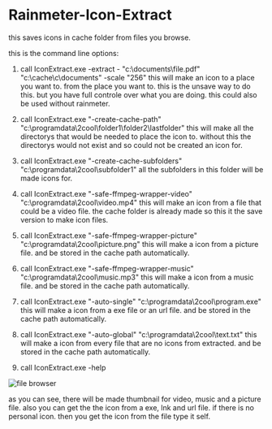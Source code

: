 # Rainmeter-Icon-Extract
this saves icons in cache folder from files you browse.


this is the command line options:

1. call IconExtract.exe -extract - "c:\documents\file.pdf" "c:\cache\c\documents\" -scale "256"
this will make an icon to a place you want to. from the place you want to.
this is the unsave way to do this. but you have full controle over what you are doing.
this could also be used without rainmeter.

2. call IconExtract.exe "-create-cache-path" "c:\programdata\2cool\folder1\folder2\lastfolder\"
this will make all the directorys that would be needed to place the icon to.
without this the directorys would not exist and so could not be created an icon for.

3. call IconExtract.exe "-create-cache-subfolders" "c:\programdata\2cool\subfolder1"
all the subfolders in this folder will be made icons for.

4. call IconExtract.exe "-safe-ffmpeg-wrapper-video" "c:\programdata\2cool\video.mp4"
this will make an icon from a file that could be a video file.
the cache folder is already made so this it the save version to make icon files.

5. call IconExtract.exe "-safe-ffmpeg-wrapper-picture" "c:\programdata\2cool\picture.png"
this will make a icon from a picture file. and be stored in the cache path automatically.

6. call IconExtract.exe "-safe-ffmpeg-wrapper-music" "c:\programdata\2cool\music.mp3"
this will make a icon from a music file. and be stored in the cache path automatically.

7. call IconExtract.exe "-auto-single" "c:\programdata\2cool\program.exe"
this will make a icon from a exe file or an url file. and be stored in the cache path automatically.

8. call IconExtract.exe "-auto-global" "c:\programdata\2cool\text.txt"
this will make a icon from every file that are no icons from extracted. and be stored in the cache path automatically.

9. call IconExtract.exe -help



![file browser](https://user-images.githubusercontent.com/46109964/160290028-c177da72-057e-4ae0-aff5-5fed599e083c.png)



as you can see, there will be made thumbnail for video, music and a picture file.
also you can get the the icon from a exe, lnk and url file.
if there is no personal icon. then you get the icon from the file type it self.
